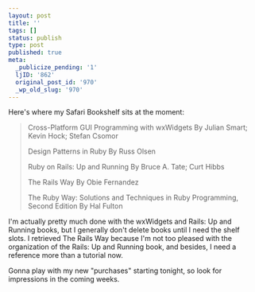 ```yaml
---
layout: post
title: ''
tags: []
status: publish
type: post
published: true
meta:
  _publicize_pending: '1'
  ljID: '862'
  original_post_id: '970'
  _wp_old_slug: '970'
---
```

Here's where my Safari Bookshelf sits at the moment:

<blockquote>
Cross-Platform GUI Programming with wxWidgets
By 	Julian Smart; Kevin Hock; Stefan Csomor

Design Patterns in Ruby
By 	Russ Olsen

Ruby on Rails: Up and Running
By 	Bruce A. Tate; Curt Hibbs

The Rails Way
By 	Obie Fernandez

The Ruby Way: Solutions and Techniques in Ruby Programming, Second Edition
By 	Hal Fulton
</blockquote>

I'm actually pretty much done with the wxWidgets and Rails: Up and Running books, but I generally don't delete books until I need the shelf slots.  I retrieved The Rails Way because I'm not too pleased with the organization of the Rails: Up and Running book, and besides, I need a reference more than a tutorial now.

Gonna play with my new "purchases" starting tonight, so look for impressions in the coming weeks.
